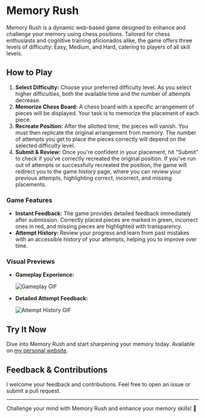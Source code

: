 # Memory Rush

Memory Rush is a dynamic web-based game designed to enhance and challenge your memory using chess positions. Tailored for chess enthusiasts and cognitive training aficionados alike, the game offers three levels of difficulty: Easy, Medium, and Hard, catering to players of all skill levels.

## How to Play

1. **Select Difficulty:** Choose your preferred difficulty level. As you select higher difficulties, both the available time and the number of attempts decrease.
2. **Memorize Chess Board:** A chess board with a specific arrangement of pieces will be displayed. Your task is to memorize the placement of each piece.
3. **Recreate Position:** After the allotted time, the pieces will vanish. You must then replicate the original arrangement from memory. The number of attempts you get to place the pieces correctly will depend on the selected difficulty level.
4. **Submit & Review:** Once you're confident in your placement, hit "Submit" to check if you've correctly recreated the original position. If you've run out of attempts or successfully recreated the position, the game will redirect you to the game history page, where you can review your previous attempts, highlighting correct, incorrect, and missing placements.

### Game Features

- **Instant Feedback:** The game provides detailed feedback immediately after submission. Correctly placed pieces are marked in green, incorrect ones in red, and missing pieces are highlighted with transparency.
- **Attempt History:** Review your progress and learn from past mistakes with an accessible history of your attempts, helping you to improve over time.

### Visual Previews

- **Gameplay Experience:**

  ![Gameplay GIF](chess_content/static/chess_content/assets/readme_images/gameplay.gif)

- **Detailed Attempt Feedback:**

  ![Attempt History GIF](chess_content/static/chess_content/assets/readme_images/attempt_history.gif)

## Try It Now

Dive into Memory Rush and start sharpening your memory today. Available on [my personal website](https://atakansolak.com).

## Feedback & Contributions

I welcome your feedback and contributions. Feel free to open an issue or submit a pull request.

---

Challenge your mind with Memory Rush and enhance your memory skills! 🧠
